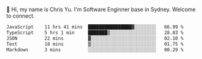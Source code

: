 👋 Hi, my name is Chris Yu. I'm Software Enginner base in Sydney. Welcome to connect.

<!--START_SECTION:waka-->

```txt
JavaScript    11 hrs 41 mins  ████████████████▓░░░░░░░░   66.99 %
TypeScript    5 hrs 1 min     ███████▒░░░░░░░░░░░░░░░░░   28.83 %
JSON          22 mins         ▓░░░░░░░░░░░░░░░░░░░░░░░░   02.10 %
Text          18 mins         ▒░░░░░░░░░░░░░░░░░░░░░░░░   01.75 %
Markdown      3 mins          ░░░░░░░░░░░░░░░░░░░░░░░░░   00.29 %
```

<!--END_SECTION:waka-->

